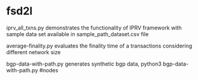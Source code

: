 # fsd2l


iprv_all_txns.py demonstrates the functionality of IPRV framework with sample data set available in sample_path_dataset.csv file

average-finality.py evaluates the finality time of a transactions considering different network size 

bgp-data-with-path.py generates synthetic bgp data, python3 bgp-data-with-path.py #nodes

